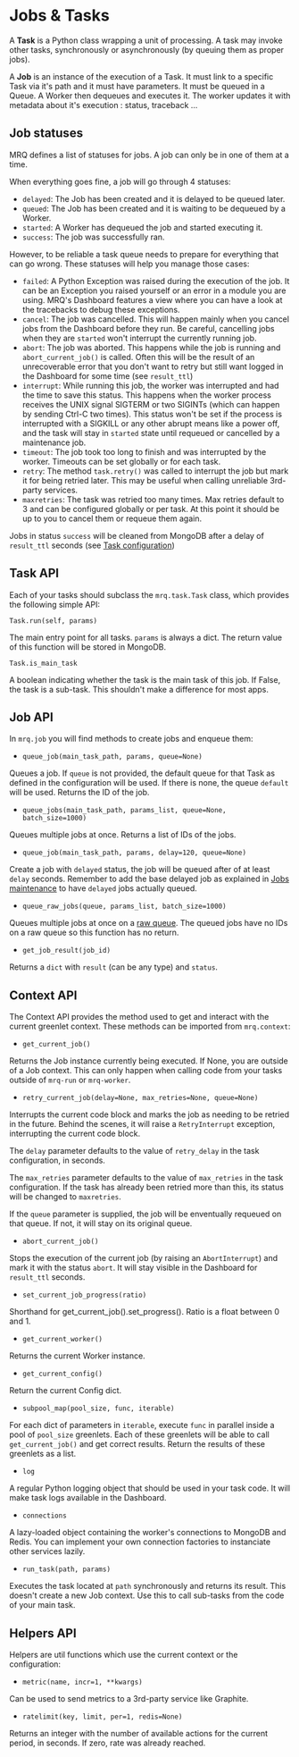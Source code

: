 # Jobs & Tasks

A **Task** is a Python class wrapping a unit of processing. A task may invoke other tasks, synchronously or asynchronously (by queuing them as proper jobs).

A **Job** is an instance of the execution of a Task. It must link to a specific Task via it's path and it must have parameters. It must be queued in a Queue. A Worker then dequeues and executes it. The worker updates it with metadata about it's execution : status, traceback ...

## Job statuses

MRQ defines a list of statuses for jobs. A job can only be in one of them at a time.

When everything goes fine, a job will go through 4 statuses:

* ```delayed```: The Job has been created and it is delayed to be queued later.
* ```queued```: The Job has been created and it is waiting to be dequeued by a Worker.
* ```started```: A Worker has dequeued the job and started executing it.
* ```success```: The job was successfully ran.

However, to be reliable a task queue needs to prepare for everything that can go wrong. These statuses will help you manage those cases:

* ```failed```: A Python Exception was raised during the execution of the job. It can be an Exception you raised yourself or an error in a module you are using. MRQ's Dashboard features a view where you can have a look at the tracebacks to debug these exceptions.
* ```cancel```: The job was cancelled. This will happen mainly when you cancel jobs from the Dashboard before they run. Be careful, cancelling jobs when they are `started` won't interrupt the currently running job.
* ```abort```: The job was aborted. This happens while the job is running and `abort_current_job()` is called. Often this will be the result of an unrecoverable error that you don't want to retry but still want logged in the Dashboard for some time (see `result_ttl`)
* ```interrupt```: While running this job, the worker was interrupted and had the time to save this status. This happens when the worker process receives the UNIX signal SIGTERM or two SIGINTs (which can happen by sending Ctrl-C two times). This status won't be set if the process is interrupted with a SIGKILL or any other abrupt means like a power off, and the task will stay in `started` state until requeued or cancelled by a maintenance job.
* ```timeout```: The job took too long to finish and was interrupted by the worker. Timeouts can be set globally or for each task.
* ```retry```: The method `task.retry()` was called to interrupt the job but mark it for being retried later. This may be useful when calling unreliable 3rd-party services.
* ```maxretries```: The task was retried too many times. Max retries default to 3 and can be configured globally or per task. At this point it should be up to you to cancel them or requeue them again.

Jobs in status `success` will be cleaned from MongoDB after a delay of `result_ttl` seconds (see [Task configuration](configuration.md))

## Task API

Each of your tasks should subclass the `mrq.task.Task` class, which provides the following simple API:

`Task.run(self, params)`

The main entry point for all tasks. `params` is always a dict. The return value of this function will be stored in MongoDB.

`Task.is_main_task`

A boolean indicating whether the task is the main task of this job. If False, the task is a sub-task. This shouldn't make a difference for most apps.


## Job API

In `mrq.job` you will find methods to create jobs and enqueue them:

* `queue_job(main_task_path, params, queue=None)`

Queues a job. If `queue` is not provided, the default queue for that Task as defined in the configuration will be used. If there is none, the queue `default` will be used. Returns the ID of the job.

* `queue_jobs(main_task_path, params_list, queue=None, batch_size=1000)`

Queues multiple jobs at once. Returns a list of IDs of the jobs.

* `queue_job(main_task_path, params, delay=120, queue=None)`

Create a job with `delayed` status, the job will be queued after of at least `delay` seconds. 
Remember to add the base delayed job as explained in [Jobs maintenance](jobs-maintenance.md) to have `delayed` jobs actually queued.

* `queue_raw_jobs(queue, params_list, batch_size=1000)`

Queues multiple jobs at once on a [raw queue](queues.md#raw-queues). The queued jobs have no IDs on a raw queue so this function has no return.

* `get_job_result(job_id)`

Returns a `dict` with `result` (can be any type) and `status`.

## Context API

The Context API provides the method used to get and interact with the current greenlet context. These methods can be imported from `mrq.context`:

* `get_current_job()`

Returns the Job instance currently being executed. If None, you are outside of a Job context. This can only happen when calling code from your tasks outside of `mrq-run` or `mrq-worker`.

* `retry_current_job(delay=None, max_retries=None, queue=None)`

Interrupts the current code block and marks the job as needing to be retried in the future. Behind the scenes, it will raise a `RetryInterrupt` exception, interrupting the current code block.

The `delay` parameter defaults to the value of `retry_delay` in the task configuration, in seconds.

The `max_retries` parameter defaults to the value of `max_retries` in the task configuration. If the task has already been retried more than this, its status will be changed to `maxretries`.

If the `queue` parameter is supplied, the job will be enventually requeued on that queue. If not, it will stay on its original queue.

* `abort_current_job()`

Stops the execution of the current job (by raising an `AbortInterrupt`) and mark it with the status `abort`. It will stay visible in the Dashboard for `result_ttl` seconds.

* `set_current_job_progress(ratio)`

Shorthand for get_current_job().set_progress(). Ratio is a float between 0 and 1.

* `get_current_worker()`

Returns the current Worker instance.

* `get_current_config()`

Return the current Config dict.

* `subpool_map(pool_size, func, iterable)`

For each dict of parameters in `iterable`, execute `func` in parallel inside a pool of `pool_size` greenlets. Each of these greenlets will be able to call `get_current_job()` and get correct results. Return the results of these greenlets as a list.

* `log`

A regular Python logging object that should be used in your task code. It will make task logs available in the Dashboard.

* `connections`

A lazy-loaded object containing the worker's connections to MongoDB and Redis. You can implement your own connection factories to instanciate other services lazily.

* `run_task(path, params)`

Executes the task located at `path` synchronously and returns its result. This doesn't create a new Job context. Use this to call sub-tasks from the code of your main task.


## Helpers API

Helpers are util functions which use the current context or the configuration:

* `metric(name, incr=1, **kwargs)`

Can be used to send metrics to a 3rd-party service like Graphite.

* `ratelimit(key, limit, per=1, redis=None)`

Returns an integer with the number of available actions for the current period, in seconds. If zero, rate was already reached.
